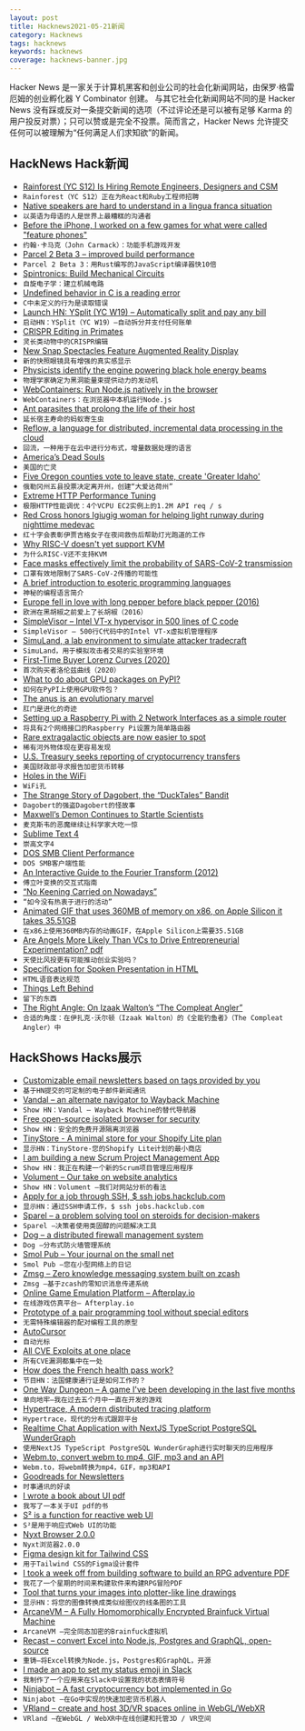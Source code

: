 ```yaml
---
layout: post
title: Hacknews2021-05-21新闻
category: Hacknews
tags: hacknews
keywords: hacknews
coverage: hacknews-banner.jpg
---
```


Hacker News 是一家关于计算机黑客和创业公司的社会化新闻网站，由保罗·格雷厄姆的创业孵化器 Y Combinator 创建。
与其它社会化新闻网站不同的是 Hacker News 没有踩或反对一条提交新闻的选项（不过评论还是可以被有足够 Karma 的用户投反对票）；只可以赞或是完全不投票。简而言之，Hacker News 允许提交任何可以被理解为“任何满足人们求知欲”的新闻。

## HackNews Hack新闻


- [Rainforest (YC S12) Is Hiring Remote Engineers, Designers and CSM](https://jobs.lever.co/rainforest?lever-origin=applied&lever-source%5B%5D=HN)
- `Rainforest（YC S12）正在为React和Ruby工程师招聘`
- [Native speakers are hard to understand in a lingua franca situation](https://www.bbc.com/worklife/article/20161028-native-english-speakers-are-the-worlds-worst-communicators)
- `以英语为母语的人是世界上最糟糕的沟通者`
- [Before the iPhone, I worked on a few games for what were called "feature phones"](https://twitter.com/id_aa_carmack/status/1395089205986988043)
- `约翰·卡马克（John Carmack）：功能手机游戏开发`
- [Parcel 2 Beta 3 – improved build performance](https://v2.parceljs.org/blog/beta3/)
- `Parcel 2 Beta 3：用Rust编写的JavaScript编译器快10倍`
- [Spintronics: Build Mechanical Circuits](https://www.kickstarter.com/projects/upperstory/spintronics-build-mechanical-circuits)
- `自旋电子学：建立机械电路`
- [Undefined behavior in C is a reading error](https://www.yodaiken.com/2021/05/19/undefined-behavior-in-c-is-a-reading-error/)
- `C中未定义的行为是读取错误`
- [Launch HN: YSplit (YC W19) – Automatically split and pay any bill](item?id=27222985)
- `启动HN：YSplit（YC W19）–自动拆分并支付任何账单`
- [CRISPR Editing in Primates](https://blogs.sciencemag.org/pipeline/archives/2021/05/20/crispr-editing-in-primates)
- `灵长类动物中的CRISPR编辑`
- [New Snap Spectacles Feature Augmented Reality Display](https://www.spectacles.com/new-spectacles)
- `新的快照眼镜具有增强的真实感显示`
- [Physicists identify the engine powering black hole energy beams](https://www.quantamagazine.org/physicists-identify-the-engine-powering-black-hole-energy-beams-20210520/)
- `物理学家确定为黑洞能量束提供动力的发动机`
- [WebContainers: Run Node.js natively in the browser](https://blog.stackblitz.com/posts/introducing-webcontainers/)
- `WebContainers：在浏览器中本机运行Node.js`
- [Ant parasites that prolong the life of their host](https://www.theatlantic.com/science/archive/2021/05/ant-tapeworm/618919/)
- `延长宿主寿命的蚂蚁寄生虫`
- [Reflow, a language for distributed, incremental data processing in the cloud](https://github.com/grailbio/reflow)
- `回流，一种用于在云中进行分布式，增量数据处理的语言`
- [America’s Dead Souls](https://www.theparisreview.org/blog/2021/05/17/americas-dead-souls/)
- `美国的亡灵`
- [Five Oregon counties vote to leave state, create 'Greater Idaho'](https://www.upi.com/Top_News/US/2021/05/19/Oregon-Idaho-Donald-Trump-Joe-Biden/3341621450876/)
- `俄勒冈州五县投票决定离开州，创建“大爱达荷州”`
- [Extreme HTTP Performance Tuning](https://talawah.io/blog/extreme-http-performance-tuning-one-point-two-million/)
- `极限HTTP性能调优：4个VCPU EC2实例上的1.2M API req / s`
- [Red Cross honors Igiugig woman for helping light runway during nighttime medevac](https://www.alaskapublic.org/2021/05/19/red-cross-honors-igiugig-woman-for-helping-light-runway-during-late-night-medevac/)
- `红十字会表彰伊贾吉格女子在夜间救伤后帮助灯光跑道的工作`
- [Why RISC-V doesn't yet support KVM](https://lwn.net/SubscriberLink/856685/10206d3c9d10daf2/)
- `为什么RISC-V还不支持KVM`
- [Face masks effectively limit the probability of SARS-CoV-2 transmission](https://science.sciencemag.org/content/early/2021/05/19/science.abg6296)
- `口罩有效地限制了SARS-CoV-2传播的可能性`
- [A brief introduction to esoteric programming languages](https://www.hillelwayne.com/talks/esolangs/)
- `神秘的编程语言简介`
- [Europe fell in love with long pepper before black pepper (2016)](https://www.atlasobscura.com/articles/long-pepper-better-than-black-pepper)
- `欧洲在黑胡椒之前爱上了长胡椒（2016）`
- [SimpleVisor – Intel VT-x hypervisor in 500 lines of C code](https://ionescu007.github.io/SimpleVisor/)
- `SimpleVisor – 500行C代码中的Intel VT-x虚拟机管理程序`
- [SimuLand, a lab environment to simulate attacker tradecraft](https://www.microsoft.com/security/blog/2021/05/20/simuland-understand-adversary-tradecraft-and-improve-detection-strategies/)
- `SimuLand，用于模拟攻击者交易的实验室环境`
- [First-Time Buyer Lorenz Curves (2020)](https://doodles.mountainmath.ca/blog/2020/09/28/first-time-buyer-lorenz-curves/)
- `首次购买者洛伦兹曲线（2020）`
- [What to do about GPU packages on PyPI?](https://discuss.python.org/t/what-to-do-about-gpus-and-the-built-distributions-that-support-them/7125)
- `如何在PyPI上使用GPU软件包？`
- [The anus is an evolutionary marvel](https://www.theatlantic.com/science/archive/2021/05/evolution-butts/618915/)
- `肛门是进化的奇迹`
- [Setting up a Raspberry Pi with 2 Network Interfaces as a simple router](https://www.jeffgeerling.com/blog/2021/setting-raspberry-pi-2-network-interfaces-very-simple-router)
- `将具有2个网络接口的Raspberry Pi设置为简单路由器`
- [Rare extragalactic objects are now easier to spot](https://phys.org/news/2021-05-quasars-rare-extragalactic-easier.html)
- `稀有河外物体现在更容易发现`
- [U.S. Treasury seeks reporting of cryptocurrency transfers](https://www.reuters.com/business/finance/us-treasury-says-can-shrink-7-trillion-tax-gap-by-10-over-next-decade-2021-05-20/)
- `美国财政部寻求报告加密货币转移`
- [Holes in the WiFi](https://lwn.net/Articles/856044/)
- `WiFi孔`
- [The Strange Story of Dagobert, the “DuckTales” Bandit](https://www.newyorker.com/news/dispatch/the-strange-story-of-dagobert-the-ducktales-bandit)
- `Dagobert的强盗Dagobert的怪故事`
- [Maxwell’s Demon Continues to Startle Scientists](https://nautil.us/blog/how-maxwells-demon-continues-to-startle-scientists)
- `麦克斯韦的恶魔继续让科学家大吃一惊`
- [Sublime Text 4](https://www.sublimetext.com/blog/articles/sublime-text-4)
- `崇高文字4`
- [DOS SMB Client Performance](http://www.os2museum.com/wp/dos-smb-client-performance/)
- `DOS SMB客户端性能`
- [An Interactive Guide to the Fourier Transform (2012)](https://betterexplained.com/articles/an-interactive-guide-to-the-fourier-transform/)
- `傅立叶变换的交互式指南`
- [“No Keening Carried on Nowadays”](https://www.laphamsquarterly.org/roundtable/no-keening-carried-nowadays)
- `“如今没有热衷于进行的活动”`
- [Animated GIF that uses 360MB of memory on x86, on Apple Silicon it takes 35.51GB](https://twitter.com/ccgus/status/1395145361136644098)
- `在x86上使用360MB内存的动画GIF，在Apple Silicon上需要35.51GB`
- [Are Angels More Likely Than VCs to Drive Entrepreneurial Experimentation? pdf](https://static1.squarespace.com/static/5835e608414fb5a615f828bb/t/5ff3cac7dc8f8e0b7122ff58/1609812690849/AmirSariri_JMP.pdf)
- `天使比风投更有可能推动创业实验吗？ `
- [Specification for Spoken Presentation in HTML](https://www.w3.org/TR/spoken-html/)
- `HTML语音表达规范`
- [Things Left Behind](https://theamericanscholar.org/things-left-behind/)
- `留下的东西`
- [The Right Angle: On Izaak Walton’s “The Compleat Angler”](https://newcriterion.com/issues/2021/6/the-right-angle)
- `合适的角度：在伊扎克·沃尔顿（Izaak Walton）的《全能钓鱼者》（The Compleat Angler）中`


## HackShows Hacks展示

- [ Customizable email newsletters based on tags provided by you](https://hncustomnewsletters.com/)
- `基于HN提交的可定制的电子邮件新闻通讯`
- [ Vandal – an alternate navigator to Wayback Machine](https://vegetableman.github.io/vandal/)
- `Show HN：Vandal – Wayback Machine的替代导航器`
- [ Free open-source isolated browser for security](https://github.com/i5ik/ViewFinderJS)
- `Show HN：安全的免费开源隔离浏览器`
- [ TinyStore - A minimal store for your Shopify Lite plan](https://tinystore.app)
- `显示HN：TinyStore-您的Shopify Lite计划的最小商店`
- [ I am building a new Scrum Project Management App](https://gethappystack.com/)
- `Show HN：我正在构建一个新的Scrum项目管理应用程序`
- [ Volument – Our take on website analytics](https://volument.com/blog/volument-launches)
- `Show HN：Volument –我们对网站分析的看法`
- [ Apply for a job through SSH, $ ssh jobs.hackclub.com](http://jobs.hackclub.com/)
- `显示HN：通过SSH申请工作，$ ssh jobs.hackclub.com`
- [ Sparel – a problem solving tool on steroids for decision-makers](https://sparel.app)
- `Sparel –决策者使用类固醇的问题解决工具`
- [ Dog – a distributed firewall management system](https://relaypro-open.github.io/dog/)
- `Dog –分布式防火墙管理系统`
- [ Smol Pub – Your journal on the small net](https://smol.pub)
- `Smol Pub –您在小型网络上的日记`
- [ Zmsg – Zero knowledge messaging system built on zcash](https://github.com/firmalabs/zmsg)
- `Zmsg –基于zcash的零知识消息传递系统`
- [ Online Game Emulation Platform – Afterplay.io](item?id=27193144)
- `在线游戏仿真平台– Afterplay.io`
- [ Prototype of a pair programming tool without special editors](https://github.com/three-consulting/ohut)
- `无需特殊编辑器的配对编程工具的原型`
- [ AutoCursor](https://autocursor.com/pages/how-to-setup-your-autocursor)
- `自动光标`
- [ All CVE Exploits at one place](https://github.com/ARPSyndicate/cvemon)
- `所有CVE漏洞都集中在一处`
- [ How does the French health pass work?](https://sanipasse.fr/french-health-pass)
- `节目HN：法国健康通行证是如何工作的？`
- [ One Way Dungeon – A game I've been developing in the last five months](https://play.google.com/store/apps/details?id=com.vaskivodev.onewaydungeon)
- `单向地牢–我在过去五个月中一直在开发的游戏`
- [ Hypertrace, A modern distributed tracing platform](https://github.com/hypertrace/hypertrace)
- `Hypertrace，现代的分布式跟踪平台`
- [ Realtime Chat Application with NextJS TypeScript PostgreSQL WunderGraph](https://github.com/wundergraph/nextjs-typescript-postgresql-realtime-chat)
- `使用NextJS TypeScript PostgreSQL WunderGraph进行实时聊天的应用程序`
- [ Webm.to, convert webm to mp4, GIF, mp3 and an API](https://webm.to)
- `Webm.to，将webm转换为mp4，GIF，mp3和API`
- [ Goodreads for Newsletters](https://readsom.com/)
- `时事通讯的好读`
- [ I wrote a book about UI pdf](https://fifty.user-interface.io/50_ui_tips.pdf)
- `我写了一本关于UI pdf的书`
- [ S² is a function for reactive web UI](https://gr0uch.github.io/s2/)
- `S²是用于响应式Web UI的功能`
- [ Nyxt Browser 2.0.0](https://nyxt.atlas.engineer/article/release-2.0.0.org)
- `Nyxt浏览器2.0.0`
- [ Figma design kit for Tailwind CSS](https://tailwind-figma.com/)
- `用于Tailwind CSS的Figma设计套件`
- [ I took a week off from building software to build an RPG adventure PDF](https://wealdham.timvdalen.nl/?src=hn)
- `我花了一个星期的时间来构建软件来构建RPG冒险PDF`
- [ Tool that turns your images into plotter-like line drawings](https://javier.xyz/pintr/)
- `显示HN：将您的图像转换成类似绘图仪的线条图的工具`
- [ ArcaneVM – A Fully Homomorphically Encrypted Brainfuck Virtual Machine](https://github.com/f-prime/arcanevm)
- `ArcaneVM –完全同态加密的Brainfuck虚拟机`
- [ Recast – convert Excel into Node.js, Postgres and GraphQL, open-source](https://recast.amplication.com)
- `重铸–将Excel转换为Node.js，Postgres和GraphQL，开源`
- [ I made an app to set my status emoji in Slack](https://slacklunchstatus.com)
- `我制作了一个应用来在Slack中设置我的状态表情符号`
- [ Ninjabot – A fast cryptocurrency bot implemented in Go](https://github.com/rodrigo-brito/ninjabot)
- `Ninjabot –在Go中实现的快速加密货币机器人`
- [ VRland – create and host 3D/VR spaces online in WebGL/WebXR](https://vrland.io/)
- `VRland –在WebGL / WebXR中在线创建和托管3D / VR空间`

